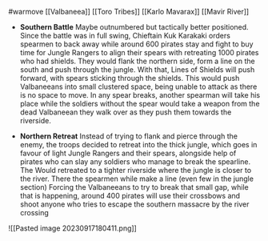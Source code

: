 #warmove 
[[Valbaneea]]
[[Toro Tribes]]
[[Karlo Mavarax]]
[[Mavir River]]
- **Southern Battle**
Maybe outnumbered but tactically better positioned. Since the battle was in full swing, Chieftain Kuk Karakaki orders spearmen to back away while around 600 pirates stay and fight to buy time for Jungle Rangers to align their spears with retreating 1000 pirates who had shields. They would flank the northern side, form a line on the south and push through the jungle. With that, Lines of Shields will push forward, with spears sticking through the shields. This would push Valbaneeans into small clustered space, being unable to attack as there is no space to move. In any spear breaks, another spearman will take his place while the soldiers without the spear would take a weapon from the dead Valbaneean they walk over as they push them towards the riverside.

- **Northern Retreat**
Instead of trying to flank and pierce through the enemy, the troops decided to retreat into the thick jungle, which goes in favour of light Jungle Rangers and their spears, alongside help of pirates who can slay any soldiers who manage to break the spearline. The Would retreated to a tighter riverside where the jungle is closer to the river. There the spearmen while make a line (even few in the jungle section) Forcing the Valbaneeans to try to break that small gap, while that is happening, around 400 pirates will use their crossbows and shoot anyone who tries to escape the southern massacre by the river crossing

![[Pasted image 20230917180411.png]]